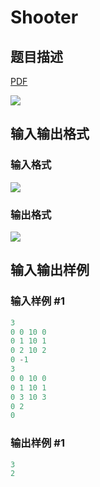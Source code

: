 # Shooter

## 题目描述

[problemUrl]: https://uva.onlinejudge.org/index.php?option=com_onlinejudge&Itemid=8&category=17&page=show_problem&problem=1476

[PDF](https://uva.onlinejudge.org/external/105/p10535.pdf)

![](https://cdn.luogu.com.cn/upload/vjudge_pic/UVA10535/19492dfc4f1bd32737c424b6728813d097c75004.png)

## 输入输出格式

### 输入格式

![](https://cdn.luogu.com.cn/upload/vjudge_pic/UVA10535/62dfa17cf78a9a04cd8d71124d42b4ac08217cb5.png)

### 输出格式

![](https://cdn.luogu.com.cn/upload/vjudge_pic/UVA10535/9de3182feda8b45b4b7e8ee9e6a38f91f7defecf.png)

## 输入输出样例

### 输入样例 #1

```cpp
3
0 0 10 0
0 1 10 1
0 2 10 2
0 -1
3
0 0 10 0
0 1 10 1
0 3 10 3
0 2
0
```


### 输出样例 #1

```cpp
3
2
```


